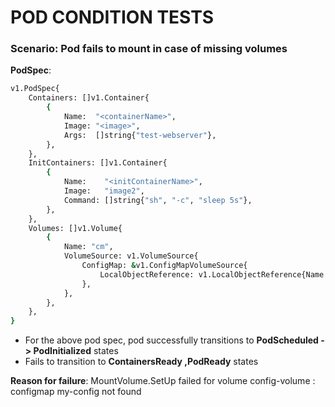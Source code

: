 # POD CONDITION TESTS

### Scenario: Pod fails to mount in case of missing volumes

**PodSpec**:
```sh
v1.PodSpec{
    Containers: []v1.Container{
        {
            Name:  "<containerName>",
            Image: "<image>",
            Args:  []string{"test-webserver"},
        },
    },
    InitContainers: []v1.Container{
        {
            Name:    "<initContainerName>",
            Image:   "image2",
            Command: []string{"sh", "-c", "sleep 5s"},
        },
    },
    Volumes: []v1.Volume{
        {
            Name: "cm",
            VolumeSource: v1.VolumeSource{
                ConfigMap: &v1.ConfigMapVolumeSource{
                    LocalObjectReference: v1.LocalObjectReference{Name: "does-not-exist"},
                },
            },
        },
    },
}

```

- For the above pod spec, pod successfully transitions to **PodScheduled -> PodInitialized** states
- Fails to transition to **ContainersReady ,PodReady** states

**Reason for failure**: MountVolume.SetUp failed for volume config-volume : configmap my-config not found
